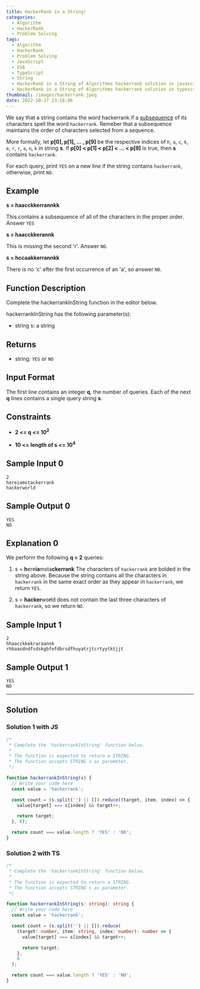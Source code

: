 ```yaml
---
title: HackerRank in a String!
categories:
  - Algorithm
  - HackerRank
  - Problem Solving
tags:
  - Algorithm
  - HackerRank
  - Problem Solving
  - JavaScript
  - ES6
  - TypeScript
  - String
  - HackerRank in a String of Algorithms hackerrank solution in javascript
  - HackerRank in a String of Algorithms hackerrank solution in typescript
thumbnail: /images/hackerrank.jpeg
date: 2022-10-27 23:18:06
---
```


We say that a string contains the word hackerrank if a [subsequence](https://en.wikipedia.org/wiki/Subsequence) of its characters spell the word `hackerrank`. Remeber that a subsequence maintains the order of characters selected from a sequence.

More formally, let **p[0], p[1], ... , p[9]** be the respective indices of `h`, `a`, `c`, `k`, `e`, `r`, `r`, `a`, `n`, `k` in string **s**. If **p[0] < p[1] < p[2] < ... < p[9]** is true, then **s** contains `hackerrank`.

For each query, print `YES` on a new line if the string contains `hackerrank`, otherwise, print `NO`.

<!-- more -->

## Example

**s = haacckkerrannkk**

This contains a subsequence of all of the characters in the proper order. Answer `YES`

**s = haacckkerannk**

This is missing the second 'r'. Answer `NO`.

**s = hccaakkerrannkk**

There is no 'c' after the first occurrence of an 'a', so answer `NO`.

## Function Description

Complete the hackerrankInString function in the editor below.

hackerrankInString has the following parameter(s):

- string s: a string

## Returns

- string: `YES` or `NO`

## Input Format

The first line contains an integer **q**, the number of queries.
Each of the next **q** lines contains a single query string **s**.

## Constraints

- **2 <= q <= 10<sup>2</sup>**

- **10 <= length of s <= 10<sup>4</sup>**

## Sample Input 0

```
2
hereiamstackerrank
hackerworld
```

## Sample Output 0

```
YES
NO
```

## Explanation 0

We perform the following **q = 2** queries:

1. s = **h**ere**ia**msta**ckerrank**
   The characters of `hackerrank` are bolded in the string above. Because the string contains all the characters in `hackerrank` in the same exact order as they appear in `hackerrank`, we return `YES`.

2. s = **hacker**wo**r**ld does not contain the last three characters of `hackerrank`, so we return `NO`.

## Sample Input 1

```
2
hhaacckkekraraannk
rhbaasdndfsdskgbfefdbrsdfhuyatrjtcrtyytktjjt
```

## Sample Output 1

```
YES
NO
```

---

## Solution

### Solution 1 with JS

```javascript
/*
 * Complete the 'hackerrankInString' function below.
 *
 * The function is expected to return a STRING.
 * The function accepts STRING s as parameter.
 */

function hackerrankInString(s) {
  // Write your code here
  const value = 'hackerrank';

  const count = (s.split('') || []).reduce((target, item, index) => {
    value[target] === s[index] && target++;

    return target;
  }, 0);

  return count === value.length ? 'YES' : 'NO';
}
```

### Solution 2 with TS

```typescript
/*
 * Complete the 'hackerrankInString' function below.
 *
 * The function is expected to return a STRING.
 * The function accepts STRING s as parameter.
 */

function hackerrankInString(s: string): string {
  // Write your code here
  const value = 'hackerrank';

  const count = (s.split('') || []).reduce(
    (target: number, item: string, index: number): number => {
      value[target] === s[index] && target++;

      return target;
    },
    0
  );

  return count === value.length ? 'YES' : 'NO';
}
```

